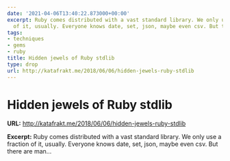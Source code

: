 ```yaml
---
date: '2021-04-06T13:40:22.873000+00:00'
excerpt: Ruby comes distributed with a vast standard library. We only use a fraction
  of it, usually. Everyone knows date, set, json, maybe even csv. But there are man...
tags:
- techniques
- gems
- ruby
title: Hidden jewels of Ruby stdlib
type: drop
url: http://katafrakt.me/2018/06/06/hidden-jewels-ruby-stdlib
---
```


# Hidden jewels of Ruby stdlib

**URL:** http://katafrakt.me/2018/06/06/hidden-jewels-ruby-stdlib

**Excerpt:** Ruby comes distributed with a vast standard library. We only use a fraction of it, usually. Everyone knows date, set, json, maybe even csv. But there are man...
